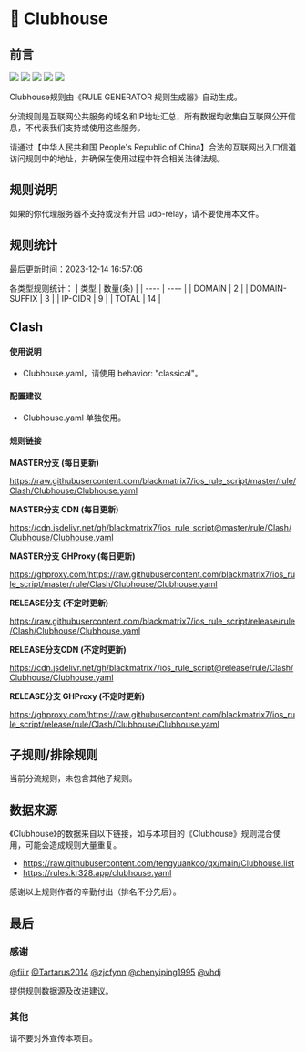 # 🧸 Clubhouse

## 前言

![](https://shields.io/badge/-移除重复规则-ff69b4) ![](https://shields.io/badge/-DOMAIN与DOMAIN--SUFFIX合并-green) ![](https://shields.io/badge/-DOMAIN--SUFFIX间合并-critical) ![](https://shields.io/badge/-DOMAIN--SUFFIX与DOMAIN--KEYWORD合并-blue) ![](https://shields.io/badge/-IP--CIDR(6)合并-blueviolet) 

Clubhouse规则由《RULE GENERATOR 规则生成器》自动生成。

分流规则是互联网公共服务的域名和IP地址汇总，所有数据均收集自互联网公开信息，不代表我们支持或使用这些服务。

请通过【中华人民共和国 People's Republic of China】合法的互联网出入口信道访问规则中的地址，并确保在使用过程中符合相关法律法规。

## 规则说明
如果的你代理服务器不支持或没有开启 udp-relay，请不要使用本文件。

## 规则统计

最后更新时间：2023-12-14 16:57:06

各类型规则统计：
| 类型 | 数量(条)  | 
| ---- | ----  |
| DOMAIN | 2  | 
| DOMAIN-SUFFIX | 3  | 
| IP-CIDR | 9  | 
| TOTAL | 14  | 


## Clash 

#### 使用说明
- Clubhouse.yaml，请使用 behavior: "classical"。

#### 配置建议
- Clubhouse.yaml 单独使用。

#### 规则链接
**MASTER分支 (每日更新)**

https://raw.githubusercontent.com/blackmatrix7/ios_rule_script/master/rule/Clash/Clubhouse/Clubhouse.yaml

**MASTER分支 CDN (每日更新)**

https://cdn.jsdelivr.net/gh/blackmatrix7/ios_rule_script@master/rule/Clash/Clubhouse/Clubhouse.yaml

**MASTER分支 GHProxy (每日更新)**

https://ghproxy.com/https://raw.githubusercontent.com/blackmatrix7/ios_rule_script/master/rule/Clash/Clubhouse/Clubhouse.yaml

**RELEASE分支 (不定时更新)**

https://raw.githubusercontent.com/blackmatrix7/ios_rule_script/release/rule/Clash/Clubhouse/Clubhouse.yaml

**RELEASE分支CDN (不定时更新)**

https://cdn.jsdelivr.net/gh/blackmatrix7/ios_rule_script@release/rule/Clash/Clubhouse/Clubhouse.yaml

**RELEASE分支 GHProxy (不定时更新)**

https://ghproxy.com/https://raw.githubusercontent.com/blackmatrix7/ios_rule_script/release/rule/Clash/Clubhouse/Clubhouse.yaml

## 子规则/排除规则


当前分流规则，未包含其他子规则。

## 数据来源

《Clubhouse》的数据来自以下链接，如与本项目的《Clubhouse》规则混合使用，可能会造成规则大量重复。

- https://raw.githubusercontent.com/tengyuankoo/qx/main/Clubhouse.list
- https://rules.kr328.app/clubhouse.yaml


感谢以上规则作者的辛勤付出（排名不分先后）。

## 最后

### 感谢

[@fiiir](https://github.com/fiiir) [@Tartarus2014](https://github.com/Tartarus2014) [@zjcfynn](https://github.com/zjcfynn) [@chenyiping1995](https://github.com/chenyiping1995) [@vhdj](https://github.com/vhdj)

提供规则数据源及改进建议。

### 其他

请不要对外宣传本项目。